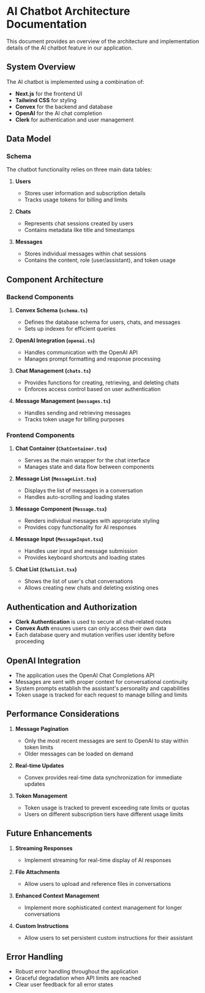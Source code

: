 # AI Chatbot Architecture Documentation

This document provides an overview of the architecture and implementation details of the AI chatbot feature in our application.

## System Overview

The AI chatbot is implemented using a combination of:

- **Next.js** for the frontend UI
- **Tailwind CSS** for styling
- **Convex** for the backend and database
- **OpenAI** for the AI chat completion
- **Clerk** for authentication and user management

## Data Model

### Schema

The chatbot functionality relies on three main data tables:

1. **Users**
   - Stores user information and subscription details
   - Tracks usage tokens for billing and limits

2. **Chats**
   - Represents chat sessions created by users
   - Contains metadata like title and timestamps

3. **Messages**
   - Stores individual messages within chat sessions
   - Contains the content, role (user/assistant), and token usage

## Component Architecture

### Backend Components

1. **Convex Schema (`schema.ts`)**
   - Defines the database schema for users, chats, and messages
   - Sets up indexes for efficient queries

2. **OpenAI Integration (`openai.ts`)**
   - Handles communication with the OpenAI API
   - Manages prompt formatting and response processing

3. **Chat Management (`chats.ts`)**
   - Provides functions for creating, retrieving, and deleting chats
   - Enforces access control based on user authentication

4. **Message Management (`messages.ts`)**
   - Handles sending and retrieving messages
   - Tracks token usage for billing purposes

### Frontend Components

1. **Chat Container (`ChatContainer.tsx`)**
   - Serves as the main wrapper for the chat interface
   - Manages state and data flow between components

2. **Message List (`MessageList.tsx`)**
   - Displays the list of messages in a conversation
   - Handles auto-scrolling and loading states

3. **Message Component (`Message.tsx`)**
   - Renders individual messages with appropriate styling
   - Provides copy functionality for AI responses

4. **Message Input (`MessageInput.tsx`)**
   - Handles user input and message submission
   - Provides keyboard shortcuts and loading states

5. **Chat List (`ChatList.tsx`)**
   - Shows the list of user's chat conversations
   - Allows creating new chats and deleting existing ones

## Authentication and Authorization

- **Clerk Authentication** is used to secure all chat-related routes
- **Convex Auth** ensures users can only access their own data
- Each database query and mutation verifies user identity before proceeding

## OpenAI Integration

- The application uses the OpenAI Chat Completions API
- Messages are sent with proper context for conversational continuity
- System prompts establish the assistant's personality and capabilities
- Token usage is tracked for each request to manage billing and limits

## Performance Considerations

1. **Message Pagination**
   - Only the most recent messages are sent to OpenAI to stay within token limits
   - Older messages can be loaded on demand

2. **Real-time Updates**
   - Convex provides real-time data synchronization for immediate updates

3. **Token Management**
   - Token usage is tracked to prevent exceeding rate limits or quotas
   - Users on different subscription tiers have different usage limits

## Future Enhancements

1. **Streaming Responses**
   - Implement streaming for real-time display of AI responses

2. **File Attachments**
   - Allow users to upload and reference files in conversations

3. **Enhanced Context Management**
   - Implement more sophisticated context management for longer conversations

4. **Custom Instructions**
   - Allow users to set persistent custom instructions for their assistant

## Error Handling

- Robust error handling throughout the application
- Graceful degradation when API limits are reached
- Clear user feedback for all error states 
